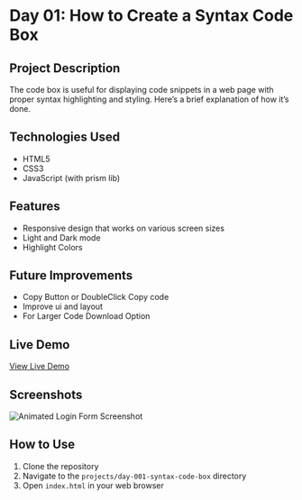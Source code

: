 # Day 01: How to Create a Syntax Code Box

## Project Description

The code box is useful for displaying code snippets in a web page with proper syntax highlighting and styling. Here’s a brief explanation of how it’s done.

## Technologies Used

- HTML5
- CSS3 
- JavaScript (with prism lib)

## Features

- Responsive design that works on various screen sizes
- Light and Dark mode
- Highlight Colors

## Future Improvements

- Copy Button or DoubleClick Copy code
- Improve ui and layout
- For Larger Code Download Option 

## Live Demo

[View Live Demo](https://nexoscreator.github.io/365-Days-of-Web-Development/projects/day-001-syntax-code-box/)

## Screenshots

![Animated Login Form Screenshot](https://github.com/nexoscreator/365-Days-of-Web-Development/raw/main/projects/day-001-syntax-code-box/screenshot.png)

## How to Use

1. Clone the repository
2. Navigate to the `projects/day-001-syntax-code-box` directory
3. Open `index.html` in your web browser
